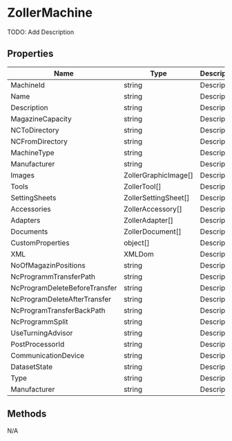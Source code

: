 # ZollerMachine
TODO: Add Description

## Properties
| Name | Type | Description |
| ---- | ---- | ---- |
| MachineId | string | Description |
| Name | string | Description |
| Description | string | Description |
| MagazineCapacity | string | Description |
| NCToDirectory | string | Description |
| NCFromDirectory | string | Description |
| MachineType | string | Description |
| Manufacturer | string | Description |
| Images | ZollerGraphicImage\[\] | Description |
| Tools | ZollerTool\[\] | Description |
| SettingSheets | ZollerSettingSheet\[\] | Description |
| Accessories | ZollerAccessory\[\] | Description |
| Adapters | ZollerAdapter\[\] | Description |
| Documents | ZollerDocument\[\] | Description |
| CustomProperties | object\[\] | Description |
| XML | XMLDom | Description |
| NoOfMagazinPositions | string | Description |
| NcProgrammTransferPath | string | Description |
| NcProgramDeleteBeforeTransfer | string | Description |
| NcProgramDeleteAfterTransfer | string | Description |
| NcProgramTransferBackPath | string | Description |
| NcProgrammSplit | string | Description |
| UseTurningAdvisor | string | Description |
| PostProcessorId | string | Description |
| CommunicationDevice | string | Description |
| DatasetState | string | Description |
| Type | string | Description |
| Manufacturer | string | Description |

## Methods
N/A
